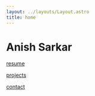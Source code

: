 ```yaml
---
layout: ../layouts/Layout.astro
title: home 
---
```

<!-- Markdown Preview - https://dillinger.io/ -->

# Anish Sarkar 

[resume](https://anishsarkar.com/AnishSarkar_CyberSecurityIntern.pdf)

[projects](https://localhost)

[contact](https://anishsarkar.com/contact)

